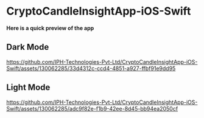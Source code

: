 # CryptoCandleInsightApp-iOS-Swift

__Here is a quick preview of the app__ <br />

## Dark Mode
https://github.com/IPH-Technologies-Pvt-Ltd/CryptoCandleInsightApp-iOS-Swift/assets/130062285/33d4312c-ccd4-4851-a927-ffbf91e9dd95

## Light Mode
https://github.com/IPH-Technologies-Pvt-Ltd/CryptoCandleInsightApp-iOS-Swift/assets/130062285/adc9f82e-f1b9-42ee-8d45-bb94ea2050cf


